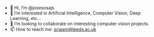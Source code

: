 - 👋 Hi, I’m @josesosajs
- 👀 I’m interested in Artificial Intelligence, Computer Vision, Deep Learning, etc...
- 💞️ I’m looking to collaborate on interesting computer vision projects.
- 📫 How to reach me: scjasm@leeds.ac.uk

<!---
josesosajs/josesosajs is a ✨ special ✨ repository because its `README.md` (this file) appears on your GitHub profile.
You can click the Preview link to take a look at your changes.
--->
